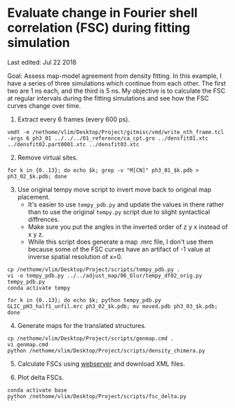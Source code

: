 # Evaluate change in Fourier shell correlation (FSC) during fitting simulation

Last edited: Jul 22 2018

Goal: Assess map-model agreement from density fitting. In this example, I have a series of three simulations which continue from each other. The first two are 1 ns each, and the third is 5 ns. My objective is to calculate the FSC at regular intervals during the fitting simulations and see how the FSC curves change over time.

1. Extract every 6 frames (every 600 ps).

```
vmdt -e /nethome/vlim/Desktop/Project/gitmisc/vmd/write_nth_frame.tcl -args 6 ph3_01 ../../../01_reference/ca_cpt.gro ../densfit01.xtc ../densfit02.part0001.xtc ../densfit03.xtc
```

2. Remove virtual sites.

```
for k in {0..13}; do echo $k; grep -v "M[CN]" ph3_01_$k.pdb > ph3_02_$k.pdb; done
```

3. Use original tempy move script to invert move back to original map placement. 
    * It's easier to use `tempy_pdb.py` and update the values in there rather than to use the original `tempy.py` script due to slight syntactical diffrences. 
    * Make sure you put the angles in the inverted order of z y x instead of x y z.
    * While this script does generate a map .mrc file, I don't use them because some of the FSC curves have an artifact of -1 value at inverse spatial resolution of x=0.

```
cp /nethome/vlim/Desktop/Project/scripts/tempy_pdb.py .
vi -o tempy_pdb.py ../../adjust_map/06_blur/tempy_df02_orig.py tempy_pdb.py
conda activate tempy

for k in {0..13}; do echo $k; python tempy_pdb.py GLIC_pH3_half1_unfil.mrc ph3_02_$k.pdb; mv moved.pdb ph3_03_$k.pdb; done
```

4. Generate maps for the translated structures.

```
cp /nethome/vlim/Desktop/Project/scripts/genmap.cmd .
vi genmap.cmd
python /nethome/vlim/Desktop/Project/scripts/density_chimera.py
```

5. Calculate FSCs using [webserver](https://www.ebi.ac.uk/pdbe/emdb/validation/fsc/) and download XML files.

6. Plot delta FSCs.

````
conda activate base
python /nethome/vlim/Desktop/Project/scripts/fsc_delta.py
```

